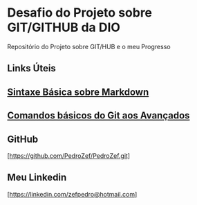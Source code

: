# Desafio do Projeto sobre GIT/GITHUB da DIO
Repositório do Projeto sobre GIT/HUB e o meu Progresso

## Links Úteis

## [Sintaxe Básica sobre Markdown](https://www.markdownguide.org/)

## [Comandos básicos do Git aos Avançados ](https://comandosgit.github.io/)

## GitHub
[https://github.com/PedroZef/PedroZef.git]

## Meu Linkedin
[https://linkedin.com/zefpedro@hotmail.com]
